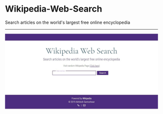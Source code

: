 # Wikipedia-Web-Search
Search articles on the world's largest free online encyclopedia<hr>
![image](https://github.com/akhilesh1806/Wikipedia-Web-Search/blob/master/Wikipedia.jpg)
